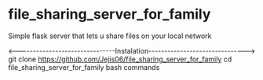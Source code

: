  # file_sharing_server_for_family
Simple flask server that lets
u share files  on your local network

<-------------------------------Instalation------------------------------->
git clone https://github.com/Jejis06/file_sharing_server_for_family
cd file_sharing_server_for_family
bash commands
